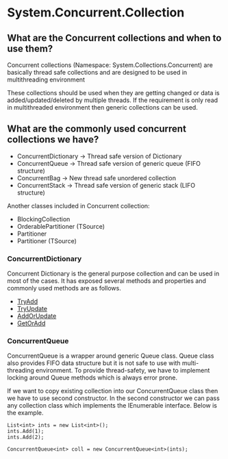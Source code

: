 # System.Concurrent.Collection
## What are the Concurrent collections and when to use them?
Concurrent collections (Namespace: System.Collections.Concurrent) are basically thread safe collections and are designed to be used in multithreading environment

These collections should be used when they are getting changed or data is added/updated/deleted by multiple threads. If the requirement is only read in multithreaded environment then generic collections can be used.

## What are the commonly used concurrent collections we have?
- ConcurrentDictionary -> Thread safe version of Dictionary
- ConcurrentQueue -> Thread safe version of generic queue (FIFO structure)
- ConcurrentBag -> New thread safe unordered collection
- ConcurrentStack -> Thread safe version of generic stack (LIFO structure)

Another classes included in Concurrent collection:

- BlockingCollection 
- OrderablePartitioner (TSource) 
- Partitioner 
- Partitioner (TSource)

### ConcurrentDictionary

Concurrent Dictionary is the general purpose collection and can be used in most of the cases. It has exposed several methods and properties and commonly used methods are as follows.

- [TryAdd](https://docs.microsoft.com/en-us/dotnet/api/system.collections.concurrent.concurrentdictionary-2.tryadd?view=net-5.0https://docs.microsoft.com/en-us/dotnet/api/system.collections.concurrent.concurrentdictionary-2.tryadd?view=net-5.0)
- [TryUpdate](https://docs.microsoft.com/en-us/dotnet/api/system.collections.concurrent.concurrentdictionary-2.tryupdate?view=net-5.0)
- [AddOrUpdate](https://docs.microsoft.com/en-us/dotnet/api/system.collections.concurrent.concurrentdictionary-2.addorupdate?view=net-5.0#System_Collections_Concurrent_ConcurrentDictionary_2_AddOrUpdate__0_System_Func__0__1__System_Func__0__1__1__)
- [GetOrAdd](https://docs.microsoft.com/en-us/dotnet/api/system.collections.concurrent.concurrentdictionary-2.getoradd?view=net-5.0#System_Collections_Concurrent_ConcurrentDictionary_2_GetOrAdd__0__1_)

### ConcurrentQueue

ConcurrentQueue is a wrapper around generic Queue class. Queue class also provides FIFO data structure but it is not safe to use with multi-threading environment. To provide thread-safety, we have to implement locking around Queue methods which is always error prone.

If we want to copy existing collection into our ConcurrentQueue class then we have to use second constructor. In the second constructor we can pass any collection class which implements the IEnumerable interface. Below is the example.

~~~
List<int> ints = new List<int>();
ints.Add(1);
ints.Add(2);
 
ConcurrentQueue<int> coll = new ConcurrentQueue<int>(ints);
~~~
